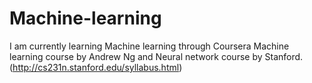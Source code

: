 # Machine-learning

I am currently learning Machine learning through Coursera Machine learning course by Andrew Ng and Neural network course by Stanford. (http://cs231n.stanford.edu/syllabus.html)

